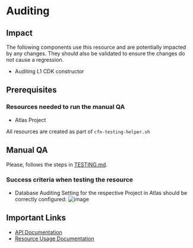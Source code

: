 # Auditing 

## Impact 
The following components use this resource and are potentially impacted by any changes. They should also be validated to ensure the changes do not cause a regression.
 - Auditing L1 CDK constructor


## Prerequisites 
### Resources needed to run the manual QA
- Atlas Project

All resources are created as part of `cfn-testing-helper.sh`

## Manual QA
Please, follows the steps in [TESTING.md](../../../TESTING.md.md).


### Success criteria when testing the resource
- Database Auditing Setting for the respective Project in Atlas should be correctly configured:
![image](https://user-images.githubusercontent.com/5663078/227519864-2d147a0b-4e57-48f8-8de8-48370f1cd037.png)

## Important Links
- [API Documentation](https://www.mongodb.com/docs/atlas/reference/api-resources-spec/#tag/Alert-Configurations/operation/listAlertConfigurations)
- [Resource Usage Documentation](https://www.mongodb.com/docs/atlas/database-auditing/)